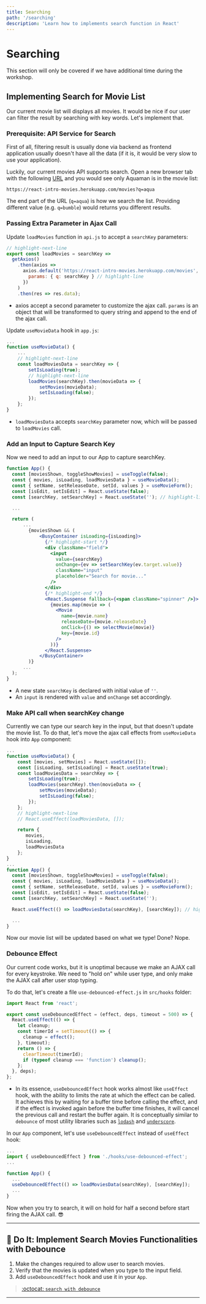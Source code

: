 ```yaml
---
title: Searching
path: '/searching'
description: 'Learn how to implements search function in React'
---
```


# Searching

This section will only be covered if we have additional time during the workshop.

## Implementing Search for Movie List

Our current movie list will displays all movies. It would be nice if our user can filter the result by searching with key words. Let's implement that.

### Prerequisite: API Service for Search

First of all, filtering result is usually done via backend as frontend application usually doesn't have all the data (if it is, it would be very slow to use your application).

Luckily, our current movies API supports search. Open a new browser tab with the following [URL](https://react-intro-movies.herokuapp.com/movies?q=aqua) and you would see only Aquaman is in the movie list:

```
https://react-intro-movies.herokuapp.com/movies?q=aqua
```

The end part of the URL (`q=aqua`) is how we search the list. Providing different value (e.g. `q=bumble`) would returns you different results.

### Passing Extra Parameter in Ajax Call

Update `loadMovies` function in `api.js` to accept a `searchKey` parameters:

```js
// highlight-next-line
export const loadMovies = searchKey =>
  getAxios()
    .then(axios =>
      axios.default('https://react-intro-movies.herokuapp.com/movies', {
        params: { q: searchKey } // highlight-line
      })
    )
    .then(res => res.data);
```

- axios accept a second parameter to customize the ajax call. `params` is an object that will be transformed to query string and append to the end of the ajax call.

Update `useMovieData` hook in `app.js`:

```js
...
function useMovieData() {
    ...
    // highlight-next-line
    const loadMoviesData = searchKey => {
        setIsLoading(true);
        // highlight-next-line
        loadMovies(searchKey).then(movieData => {
            setMovies(movieData);
            setIsLoading(false);
        });
    };
}
```

- `loadMoviesData` accepts `searchKey` parameter now, which will be passed to `loadMovies` call.

### Add an Input to Capture Search Key

Now we need to add an input to our App to capture searchKey.

```jsx
function App() {
  const [moviesShown, toggleShowMovies] = useToggle(false);
  const { movies, isLoading, loadMoviesData } = useMovieData();
  const { setName, setReleaseDate, setId, values } = useMovieForm();
  const [isEdit, setIsEdit] = React.useState(false);
  const [searchKey, setSearchKey] = React.useState(''); // highlight-line

  ...

  return (
      ...
        {moviesShown && (
            <BusyContainer isLoading={isLoading}>
              {/* highlight-start */}
              <div className="field">
                <input
                  value={searchKey}
                  onChange={ev => setSearchKey(ev.target.value)}
                  className="input"
                  placeholder="Search for movie..."
                />
              </div>
              {/* highlight-end */}
              <React.Suspense fallback={<span className="spinner" />}>
                {movies.map(movie => (
                  <Movie
                    name={movie.name}
                    releaseDate={movie.releaseDate}
                    onClick={() => selectMovie(movie)}
                    key={movie.id}
                  />
                ))}
              </React.Suspense>
            </BusyContainer>
        )}
      ...
  );
}
```

- A new state `searchKey` is declared with initial value of `''`.
- An `input` is rendered with `value` and `onChange` set accordingly.

### Make API call when searchKey change

Currently we can type our search key in the input, but that doesn't update the movie list. To do that, let's move the ajax call effects from `useMovieData` hook into `App` component:

```js
...
function useMovieData() {
    const [movies, setMovies] = React.useState([]);
    const [isLoading, setIsLoading] = React.useState(true);
    const loadMoviesData = searchKey => {
        setIsLoading(true);
        loadMovies(searchKey).then(movieData => {
            setMovies(movieData);
            setIsLoading(false);
        });
    };
    // highlight-next-line
    // React.useEffect(loadMoviesData, []);

    return {
       movies,
       isLoading,
       loadMoviesData
    };
}
...
function App() {
  const [moviesShown, toggleShowMovies] = useToggle(false);
  const { movies, isLoading, loadMoviesData } = useMovieData();
  const { setName, setReleaseDate, setId, values } = useMovieForm();
  const [isEdit, setIsEdit] = React.useState(false);
  const [searchKey, setSearchKey] = React.useState('');

  React.useEffect(() => loadMoviesData(searchKey), [searchKey]); // highlight-line

  ...
}
```

Now our movie list will be updated based on what we type! Done? Nope.

### Debounce Effect

Our current code works, but it is unoptimal because we make an AJAX call for every keystroke. We need to "hold on" while user type, and only make the AJAX call after user stop typing.

To do that, let's create a file `use-debounced-effect.js` in `src/hooks` folder:

```js
import React from 'react';

export const useDebouncedEffect = (effect, deps, timeout = 500) => {
  React.useEffect(() => {
    let cleanup;
    const timerId = setTimeout(() => {
      cleanup = effect();
    }, timeout);
    return () => {
      clearTimeout(timerId);
      if (typeof cleanup === 'function') cleanup();
    };
  }, deps);
};
```

- In its essence, `useDebouncedEffect` hook works almost like `useEffect` hook, with the ability to limits the rate at which the effect can be called. It achieves this by waiting for a buffer time before calling the effect, and if the effect is invoked again before the buffer time finishes, it will cancel the previous call and restart the buffer again. It is conceptually similar to `debounce` of most utility libraries such as [`lodash`][lodash] and [`underscore`][underscore].

In our `App` component, let's use `useDebouncedEffect` instead of `useEffect` hook:

```js
...
import { useDebouncedEffect } from './hooks/use-debounced-effect';
...

function App() {
  ...
  useDebouncedEffect(() => loadMoviesData(searchKey), [searchKey]);
  ...
}
```

Now when you try to search, it will on hold for half a second before start firing the AJAX call. :sunglasses:

<hr >

## :pencil: Do It: Implement Search Movies Functionalities with Debounce

1. Make the changes required to allow user to search movies.
1. Verify that the movies is updated when you type to the input field.
1. Add `useDebouncedEffect` hook and use it in your `App`.

> [:octocat: `search with debounce`](https://github.com/malcolm-kee/react-movie-app-v2/commit/fdf37cd3e9cc2b53e970908d4e7a5a694c66f9cf)

<hr >

[lodash]: https://lodash.com/
[underscore]: https://underscorejs.org/
